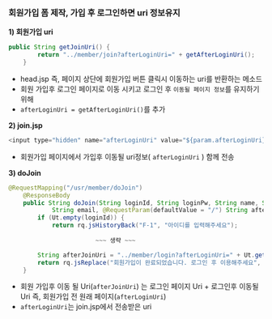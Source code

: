 ### 회원가입 폼 제작, 가입 후 로그인하면 uri 정보유지

**1\) 회원가입 uri**

```java
public String getJoinUri() {
		return "../member/join?afterLoginUri=" + getAfterLoginUri();
	}
```

- head.jsp 즉, 페이지 상단에 회원가입 버튼 클릭시 이동하는 uri를 반환하는 메소드
- 회원 가입후 로그인 페이지로 이동 시키고 로그인 후 ```이동될 페이지 정보```를 유지하기 위해
- ```afterLoginUri = getAfterLoginUri()```를 추가



**2\) join.jsp**

```java
<input type="hidden" name="afterLoginUri" value="${param.afterLoginUri}" />
```

- 회원가입 페이지에서 가입후 이동될 uri정보( ```afterLoginUri``` ) 함께 전송



**3\) doJoin**

```java
@RequestMapping("/usr/member/doJoin")
	@ResponseBody
	public String doJoin(String loginId, String loginPw, String name, String nickname, String cellphoneNum,
			String email, @RequestParam(defaultValue = "/") String afterLoginUri) {
		if (Ut.empty(loginId)) {
			return rq.jsHistoryBack("F-1", "아이디를 입력해주세요");
	             
             			~~~ 생략 ~~~

		String afterJoinUri = "../member/login?afterLoginUri=" + Ut.getUriEncoded(afterLoginUri);
		return rq.jsReplace("회원가입이 완료되었습니다. 로그인 후 이용해주세요", afterJoinUri);
	}
```

- 회원 가입후 이동 될 Uri(```afterJoinUri```) 는 로그인 페이지 Uri + 로그인후 이동될 Uri 즉, 회원가입 전 원래 페이지(```afterLoginUri```) 
- ```afterLoginUri```는 join.jsp에서 전송받은 uri